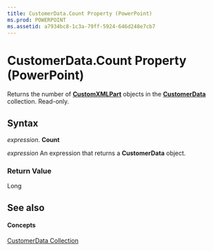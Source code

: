 ```yaml
---
title: CustomerData.Count Property (PowerPoint)
ms.prod: POWERPOINT
ms.assetid: a7934bc8-1c3a-79ff-5924-646d248e7cb7
---
```



# CustomerData.Count Property (PowerPoint)

Returns the number of  **[CustomXMLPart](http://msdn.microsoft.com/library/customxmlpart-object-office%28Office.15%29.aspx)** objects in the **[CustomerData](customerdata-object-powerpoint.md)** collection. Read-only.


## Syntax

 _expression_. **Count**

 _expression_ An expression that returns a **CustomerData** object.


### Return Value

Long


## See also


#### Concepts


[CustomerData Collection](customerdata-object-powerpoint.md)

